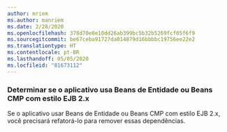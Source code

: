 ```yaml
---
author: mriem
ms.author: manriem
ms.date: 2/28/2020
ms.openlocfilehash: 378d70e0e10dd26ab399bc5b32b5269fcf05f6f9
ms.sourcegitcommit: be67ceba91727da014879d16bbbbc19756ee22e2
ms.translationtype: HT
ms.contentlocale: pt-BR
ms.lasthandoff: 05/05/2020
ms.locfileid: "81673112"
---
```

### <a name="determine-whether-your-application-uses-entity-beans-or-ejb-2x-style-cmp-beans"></a>Determinar se o aplicativo usa Beans de Entidade ou Beans CMP com estilo EJB 2.x

Se o aplicativo usar Beans de Entidade ou Beans CMP com estilo EJB 2.x, você precisará refatorá-lo para remover essas dependências.
